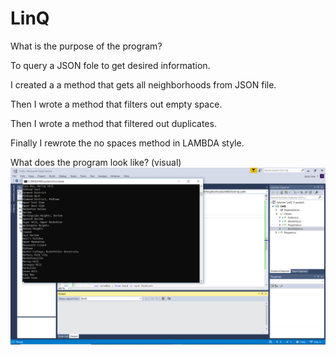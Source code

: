 # LinQ
What is the purpose of the program?

To query a JSON fole to get desired information.

I created a a method that gets all neighborhoods from JSON file.

Then I wrote a method that filters out empty space.

Then I wrote a method that filtered out duplicates.

Finally I rewrote the no spaces method in LAMBDA style.

What does the program look like? (visual)
![image](https://github.com/omence/LinQ/blob/master/Screenshot%20(9).png)

